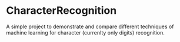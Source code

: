 # CharacterRecognition
A simple project to demonstrate and compare different techniques of machine learning for character (currenlty only digits) recognition.
